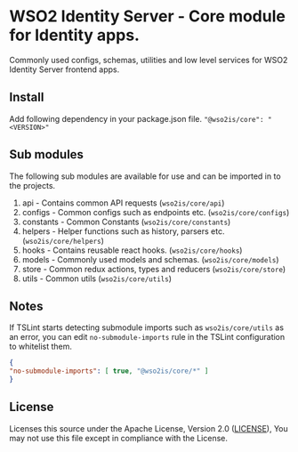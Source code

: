 # WSO2 Identity Server - Core module for Identity apps.

Commonly used configs, schemas, utilities and low level services for WSO2 Identity Server frontend apps.

## Install
Add following dependency in your package.json file.
`"@wso2is/core": "<VERSION>"`

## Sub modules

The following sub modules are available for use and can be imported in to the projects.

1. api - Contains common API requests (`wso2is/core/api`)
2. configs - Common configs such as endpoints etc. (`wso2is/core/configs`)
3. constants - Common Constants (`wso2is/core/constants`)
4. helpers - Helper functions such as history, parsers etc. (`wso2is/core/helpers`)
5. hooks - Contains reusable react hooks. (`wso2is/core/hooks`)
6. models - Commonly used models and schemas. (`wso2is/core/models`)
7. store - Common redux actions, types and reducers (`wso2is/core/store`)
8. utils - Common utils (`wso2is/core/utils`)

## Notes

If TSLint starts detecting submodule imports such as `wso2is/core/utils` as an error, you can edit `no-submodule-imports` rule in the TSLint configuration to whitelist them.

```json
{
"no-submodule-imports": [ true, "@wso2is/core/*" ]
}
``` 

## License

Licenses this source under the Apache License, Version 2.0 ([LICENSE](LICENSE)), You may not use this file except in compliance with the License.

